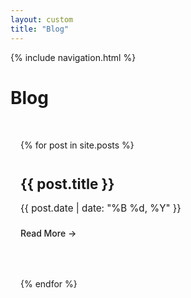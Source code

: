 ```yaml
---
layout: custom
title: "Blog"
---
```


{% include navigation.html %}

# Blog
<section id="blog-posts">
  <div class="blog-list">
    {% for post in site.posts %}
      <div class="blog-post-preview">
        <h2><a href="{{ post.url }}">{{ post.title }}</a></h2>
        <p class="date">{{ post.date | date: "%B %d, %Y" }}</p>
        <!-- <p>{{ post.excerpt | strip_html | truncatewords: 40 }}</p> -->
        <a href="{{ post.url }}" class="read-more">Read More →</a>
      </div>
    {% endfor %}
  </div>
  <!-- <div class="add-post-link" style="margin-top:2.5rem; text-align:center;">
    <a href="/2025/06/06/smart-factory-ai.html" class="button">How to Build a Smart Factory with AI</a>
  </div> -->
</section>

<style>
#blog-posts {
  max-width: 800px;
  margin: 0 auto;
  padding: 2rem 1rem;
}
#blog-posts h1 {
  font-size: 2.2rem;
  margin-bottom: 2rem;
  color: var(--dark-text);
  border-bottom: 2px solid var(--accent-color);
  padding-bottom: 0.5rem;
}
.blog-list {
  display: flex;
  flex-direction: column;
  gap: 2.5rem;
}
.blog-post-preview {
  padding-bottom: 1.5rem;
  border-bottom: 1px solid #eee;
}
.blog-post-preview:last-child {
  border-bottom: none;
}
.blog-post-preview h2 {
  margin: 0 0 0.5rem 0;
  font-size: 1.4rem;
  color: var(--dark-text);
}
.blog-post-preview h2 a {
  color: var(--dark-text);
  text-decoration: none;
  transition: color 0.2s;
}
.blog-post-preview h2 a:hover {
  color: var(--secondary-color);
}
.blog-post-preview .date {
  color: var(--light-text);
  font-size: 0.95rem;
  margin-bottom: 0.7rem;
}
.read-more {
  display: inline-block;
  margin-top: 0.7rem;
  color: var(--secondary-color);
  font-weight: 500;
  text-decoration: none;
  transition: color 0.2s;
}
.read-more:hover {
  color: var(--accent-color);
}
.add-post-link {
  margin-top: 2.5rem;
  text-align: center;
}
.add-post-link .button {
  display: inline-block;
  padding: 0.7rem 1.5rem;
  font-size: 1rem;
  color: #fff;
  background-color: var(--accent-color);
  border-radius: 3px;
  text-decoration: none;
  transition: background-color 0.2s;
}
.add-post-link .button:hover {
  background-color: var(--secondary-color);
}
</style>
